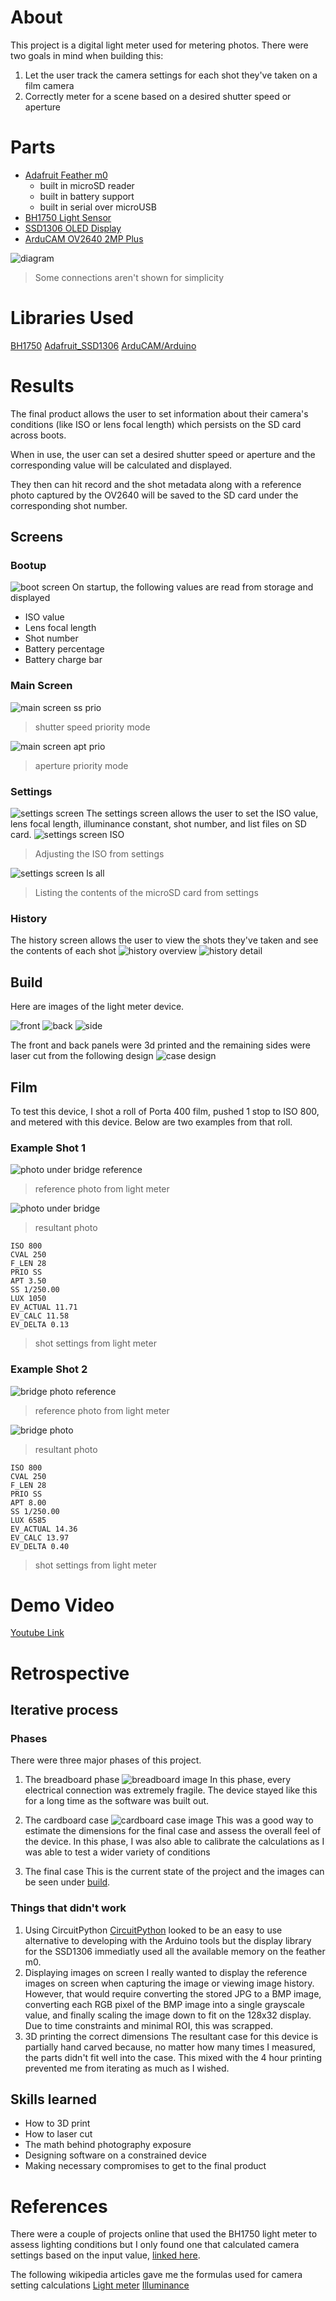 # About

This project is a digital light meter used for metering photos. 
There were two goals in mind when building this:
1. Let the user track the camera settings for each shot they've taken on a film camera
2. Correctly meter for a scene based on a desired shutter speed or aperture

# Parts
- [Adafruit Feather m0](https://www.adafruit.com/product/2772)
    - built in microSD reader
    - built in battery support 
    - built in serial over microUSB
- [BH1750 Light Sensor](https://learn.adafruit.com/adafruit-bh1750-ambient-light-sensor)
- [SSD1306 OLED Display](https://www.amazon.com/Songhe-0-96-inch-I2C-Raspberry/dp/B085WCRS7C/ref=sr_1_3?keywords=SSD1306&qid=1670950235&sr=8-3)
- [ArduCAM OV2640 2MP Plus](https://www.arducam.com/product/arducam-2mp-spi-camera-b0067-arduino/)

![diagram](/demo%20images/diagram.png)
> Some connections aren't shown for simplicity

# Libraries Used
[BH1750](https://github.com/claws/BH1750)
[Adafruit_SSD1306](https://github.com/adafruit/Adafruit_SSD1306)
[ArduCAM/Arduino](https://github.com/ArduCAM/Arduino)

# Results

The final product allows the user to set information about their camera's conditions (like ISO or lens focal length) which persists on the SD card across boots.

When in use, the user can set a desired shutter speed or aperture and the corresponding value will be calculated and displayed. 

They then can hit record and the shot metadata along with a reference photo captured by the OV2640 will be saved to the SD card under the corresponding shot number.

## Screens
### Bootup
![boot screen](/demo%20images/startup.gif)
On startup, the following values are read from storage and displayed
- ISO value
- Lens focal length
- Shot number
- Battery percentage
- Battery charge bar
### Main Screen
![main screen ss prio](/demo%20images/ss%20prio%20marked%20up.png)
> shutter speed priority mode

![main screen apt prio](/demo%20images/apt%20prio%20marked%20up.png)
> aperture priority mode
### Settings
![settings screen](/demo%20images/settings/settings.png)
The settings screen allows the user to set the ISO value, lens focal length, illuminance constant, shot number, and list files on SD card.
![settings screen ISO](/demo%20images/settings/set%20iso.gif)
> Adjusting the ISO from settings

![settings screen ls all](/demo%20images/settings/ls%20all.gif)
> Listing the contents of the microSD card from settings

### History
The history screen allows the user to view the shots they've taken and see the contents of each shot
![history overview](/demo%20images/history/history.png)
![history detail](/demo%20images/history/history%20detail.gif)

## Build

Here are images of the light meter device. 

![front](/demo%20images/glamour%20shots/DSC02798.JPG)
![back](/demo%20images/glamour%20shots/DSC02759.JPG)
![side](/demo%20images/glamour%20shots/DSC02769.JPG)

The front and back panels were 3d printed and the remaining sides were laser cut from the following design
![case design](/demo%20images/case%20design.png)

## Film
To test this device, I shot a roll of Porta 400 film, pushed 1 stop to ISO 800, and metered with this device. Below are two examples from that roll.

### Example Shot 1
![photo under bridge reference](/film%20example/sd%20backup/35.JPG)
> reference photo from light meter

![photo under bridge](/film%20example/film%20export/Scan0-2.png)
> resultant photo

```
ISO 800
CVAL 250
F_LEN 28
PRIO SS
APT 3.50
SS 1/250.00
LUX 1050
EV_ACTUAL 11.71
EV_CALC 11.58
EV_DELTA 0.13
```
> shot settings from light meter

### Example Shot 2
![bridge photo reference](/film%20example/sd%20backup/34.JPG)
> reference photo from light meter

![bridge photo](/film%20example/film%20export/Scan0-3.png)
> resultant photo

```
ISO 800
CVAL 250
F_LEN 28
PRIO SS
APT 8.00
SS 1/250.00
LUX 6585
EV_ACTUAL 14.36
EV_CALC 13.97
EV_DELTA 0.40
```
> shot settings from light meter

# Demo Video
[Youtube Link](https://youtu.be/QNY8x09aPGU)

# Retrospective
## Iterative process
### Phases
There were three major phases of this project.

1. The breadboard phase
![breadboard image](/demo%20images/breadboard.jpeg)
In this phase, every electrical connection was extremely fragile. The device stayed like this for a long time as the software was built out.

2. The cardboard case
![cardboard case image](/demo%20images/cardboard%20case.png)
This was a good way to estimate the dimensions for the final case and assess the overall feel of the device. In this phase, I was also able to calibrate the calculations as I was able to test a wider variety of conditions

3. The final case
This is the current state of the project and the images can be seen under 
[build](##Build).


### Things that didn't work
1. Using CircuitPython
[CircuitPython](https://circuitpython.org/) looked to be an easy to use alternative to developing with the Arduino tools but the display library for the SSD1306 immediatly used all the available memory on the feather m0.
2. Displaying images on screen
I really wanted to display the reference images on screen when capturing the image or viewing image history. However, that would require converting the stored JPG to a BMP image, converting each RGB pixel of the BMP image into a single grayscale value, and finally scaling the image down to fit on the 128x32 display. Due to time constraints and minimal ROI, this was scrapped.
3. 3D printing the correct dimensions
The resultant case for this device is partially hand carved because, no matter how many times I measured, the parts didn't fit well into the case. This mixed with the 4 hour printing prevented me from iterating as much as I wished.

## Skills learned

- How to 3D print
- How to laser cut
- The math behind photography exposure
- Designing software on a constrained device
- Making necessary compromises to get to the final product


# References
There were a couple of projects online that used the BH1750 light meter to assess lighting conditions but I only found one that calculated camera settings based on the input value, [linked here](https://create.arduino.cc/projecthub/alankrantas/ardumeter-arduino-incident-light-meter-606f63).

The following wikipedia articles gave me the formulas used for camera setting calculations
[Light meter](https://en.wikipedia.org/wiki/Light_meter)
[Illuminance](https://en.wikipedia.org/wiki/Illuminance)
